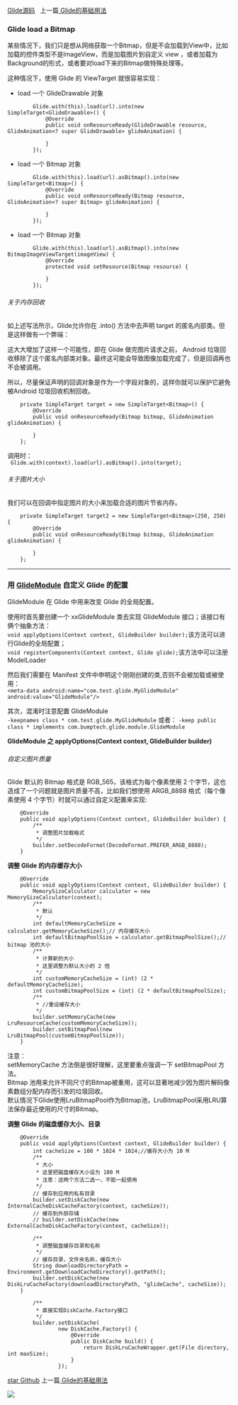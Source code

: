 
[Glide源码](https://github.com/bumptech/glide)   
上一篇[ Glide的基础用法 ](https://github.com/jasonLYF/jason-blog/blob/master/Glide%E7%9A%84%E5%9F%BA%E7%A1%80%E7%94%A8%E6%B3%95.md)

### Glide load a Bitmap
某些情况下，我们只是想从网络获取一个Bitmap，但是不会加载到View中，比如加载的控件类型不是ImageView，而是加载图片到自定义 view ，或者加载为Background的形式，或者要对load下来的Bitmap做特殊处理等。   

这种情况下，使用 Glide 的 ViewTarget 就很容易实现：

* load 一个 GlideDrawable 对象
```
        Glide.with(this).load(url).into(new SimpleTarget<GlideDrawable>() {
            @Override
            public void onResourceReady(GlideDrawable resource, GlideAnimation<? super GlideDrawable> glideAnimation) {

            }
        });
```
* load 一个 Bitmap 对象
```
        Glide.with(this).load(url).asBitmap().into(new SimpleTarget<Bitmap>() {
            @Override
            public void onResourceReady(Bitmap resource, GlideAnimation<? super Bitmap> glideAnimation) {

            }
        });
```
* load 一个 Bitmap 对象
```
        Glide.with(this).load(url).asBitmap().into(new BitmapImageViewTarget(imageView) {
            @Override
            protected void setResource(Bitmap resource) {

            }
        });
```

###### 关于内存回收
如上述写法所示，Glide允许你在 .into() 方法中去声明 target 的匿名内部类。但是这样做有一个弊端：   

这大大增加了这样一个可能性，即在 Glide 做完图片请求之前， Android 垃圾回收移除了这个匿名内部类对象。最终这可能会导致图像加载完成了，但是回调再也不会被调用。   

所以，尽量保证声明的回调对象是作为一个字段对象的，这样你就可以保护它避免被Android 垃圾回收机制回收。

```
    private SimpleTarget target = new SimpleTarget<Bitmap>() {
        @Override
        public void onResourceReady(Bitmap bitmap, GlideAnimation glideAnimation) {

        }
    };
```
调用时：   
` Glide.with(context).load(url).asBitmap().into(target);`

###### 关于图片大小
我们可以在回调中指定图片的大小来加载合适的图片节省内存。

```
    private SimpleTarget target2 = new SimpleTarget<Bitmap>(250, 250) {
        @Override
        public void onResourceReady(Bitmap bitmap, GlideAnimation glideAnimation) {

        }
    };
```

----------

### 用 [GlideModule](https://github.com/bumptech/glide/wiki/Configuration) 自定义 Glide 的配置
GlideModule 在 Glide 中用来改变 Glide 的全局配置。

使用时首先要创建一个 xxGlideModule 类去实现 GlideModule 接口；该接口有俩个抽象方法：   
`void applyOptions(Context context, GlideBuilder builder);`该方法可以进行Glide的全局配置；       
`void registerComponents(Context context, Glide glide);`该方法中可以注册ModelLoader

然后我们需要在 Manifest 文件中申明这个刚刚创建的类,否则不会被加载或被使用：   
`<meta-data android:name="com.test.glide.MyGlideModule" android:value="GlideModule"/>`

其次，混淆时注意配置 GlideModule   
`-keepnames class * com.test.glide.MyGlideModule`
或者：
`-keep public class * implements com.bumptech.glide.module.GlideModule`

**GlideModule 之 applyOptions(Context context, GlideBuilder builder)**

###### 自定义图片质量
Glide 默认的 Bitmap 格式是 RGB_565，该格式为每个像素使用 2 个字节，这也造成了一个问题就是图片质量不高，比如我们想使用 ARGB_8888 格式（每个像素使用 4 个字节）时就可以通过自定义配置来实现:
```
    @Override
    public void applyOptions(Context context, GlideBuilder builder) {
        /**
         * 调整图片加载格式
         */
        builder.setDecodeFormat(DecodeFormat.PREFER_ARGB_8888);
    }
```

**调整 Glide 的内存缓存大小**
```
    @Override
    public void applyOptions(Context context, GlideBuilder builder) {
        MemorySizeCalculator calculator = new MemorySizeCalculator(context);
        /**
         * 默认
         */
        int defaultMemoryCacheSize = calculator.getMemoryCacheSize();// 内存缓存大小
        int defaultBitmapPoolSize = calculator.getBitmapPoolSize();// bitmap 池的大小
        /**
         * 计算新的大小
         * 这里调整为默认大小的 2 倍
         */
        int customMemoryCacheSize = (int) (2 * defaultMemoryCacheSize);
        int customBitmapPoolSize = (int) (2 * defaultBitmapPoolSize);
        /**
         * //重设缓存大小
         */
        builder.setMemoryCache(new LruResourceCache(customMemoryCacheSize));
        builder.setBitmapPool(new LruBitmapPool(customBitmapPoolSize));
    }
```
注意：   
setMemoryCache 方法倒是很好理解，这里要重点强调一下 setBitmapPool 方法。   
Bitmap 池用来允许不同尺寸的Bitmap被重用，这可以显著地减少因为图片解码像素数组分配内存而引发的垃圾回收。   
默认情况下Glide使用LruBitmapPool作为Bitmap池，LruBitmapPool采用LRU算法保存最近使用的尺寸的Bitmap。

**调整 Glide 的磁盘缓存大小、目录**   
```
    @Override
    public void applyOptions(Context context, GlideBuilder builder) {
        int cacheSize = 100 * 1024 * 1024;//缓存大小为 10 M
        /**
         * 大小
         * 这里把磁盘缓存大小设为 100 M
         * 注意：这两个方法二选一，不能一起使用
         */
        // 缓存到应用的私有目录
        builder.setDiskCache(new InternalCacheDiskCacheFactory(context, cacheSize));
        // 缓存到外部存储
        // builder.setDiskCache(new ExternalCacheDiskCacheFactory(context, cacheSize));

        /**
         * 调整磁盘缓存目录和名称
         */
        // 缓存目录，文件夹名称，缓存大小
        String downloadDirectoryPath = Environment.getDownloadCacheDirectory().getPath();
        builder.setDiskCache(new DiskLruCacheFactory(downloadDirectoryPath, "glideCache", cacheSize));
    }

        /**
         * 直接实现DiskCache.Factory接口
         */
        builder.setDiskCache(
                new DiskCache.Factory() {
                    @Override
                    public DiskCache build() {
                        return DiskLruCacheWrapper.get(File directory, int maxSize);
                    }
                });
```

[star Github](https://github.com/jasonLYF/jason-blog)
上一篇[ Glide的基础用法 ](https://github.com/jasonLYF/jason-blog/blob/master/Glide%E7%9A%84%E5%9F%BA%E7%A1%80%E7%94%A8%E6%B3%95.md)

![](http://upload-images.jianshu.io/upload_images/1479978-0ff1a43230b41689.jpg?imageMogr2/auto-orient/strip%7CimageView2/2/w/1240)
